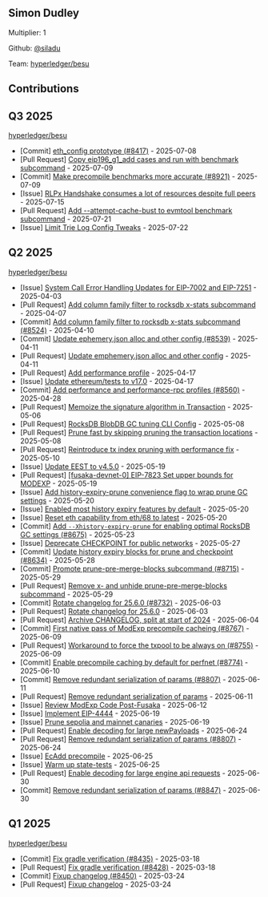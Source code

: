 
## Simon Dudley
Multiplier: 1

Github: [@siladu](https://github.com/siladu)

Team: [hyperledger/besu](https://github.com/hyperledger/besu/pulls?q=author%3Asiladu)

## Contributions

## Q3 2025


[hyperledger/besu](https://github.com/hyperledger/besu)
* [Commit] [eth_config prototype (#8417)](https://github.com/hyperledger/besu/commit/4b82d2fce88664be25415190329425fbbf54453b) - 2025-07-08
* [Pull Request] [Copy eip196_g1_add cases and run with benchmark subcommand](https://github.com/hyperledger/besu/pull/8942) - 2025-07-09
* [Commit] [Make precompile benchmarks more accurate (#8921)](https://github.com/hyperledger/besu/commit/0a34ffeccaeac90c03ef5fcc5f9f2622a5cb85d6) - 2025-07-09
* [Issue] [RLPx Handshake consumes a lot of resources despite full peers](https://github.com/hyperledger/besu/issues/8957) - 2025-07-15
* [Pull Request] [Add --attempt-cache-bust to evmtool benchmark subcommand](https://github.com/hyperledger/besu/pull/8985) - 2025-07-21
* [Issue] [Limit Trie Log Config Tweaks](https://github.com/hyperledger/besu/issues/8990) - 2025-07-22
## Q2 2025


[hyperledger/besu](https://github.com/hyperledger/besu)
* [Issue] [System Call Error Handling Updates for EIP-7002 and EIP-7251](https://github.com/hyperledger/besu/issues/8511) - 2025-04-03
* [Pull Request] [Add column family filter to rocksdb x-stats subcommand](https://github.com/hyperledger/besu/pull/8524) - 2025-04-07
* [Commit] [Add column family filter to rocksdb x-stats subcommand (#8524)](https://github.com/hyperledger/besu/commit/9b0308886180644dbca3adca09bb89661df3d27c) - 2025-04-10
* [Commit] [Update ephemery.json alloc and other config (#8539)](https://github.com/hyperledger/besu/commit/b783b4bd51b22889c60739be5475170a5a0921b4) - 2025-04-11
* [Pull Request] [Update emphemery.json alloc and other config](https://github.com/hyperledger/besu/pull/8539) - 2025-04-11
* [Pull Request] [Add performance profile](https://github.com/hyperledger/besu/pull/8560) - 2025-04-17
* [Issue] [Update ethereum/tests to v17.0](https://github.com/hyperledger/besu/issues/8558) - 2025-04-17
* [Commit] [Add performance and performance-rpc profiles (#8560)](https://github.com/hyperledger/besu/commit/cff5dad4197fc682676b79bbc5f40e3a4e3455ea) - 2025-04-28
* [Pull Request] [Memoize the signature algorithm in Transaction](https://github.com/hyperledger/besu/pull/8590) - 2025-05-06
* [Pull Request] [RocksDB BlobDB GC tuning CLI Config](https://github.com/hyperledger/besu/pull/8599) - 2025-05-08
* [Pull Request] [Prune fast by skipping pruning the transaction locations](https://github.com/hyperledger/besu/pull/8596) - 2025-05-08
* [Pull Request] [Reintroduce tx index pruning with performance fix](https://github.com/hyperledger/besu/pull/8620) - 2025-05-10
* [Issue] [Update EEST to v4.5.0](https://github.com/hyperledger/besu/issues/8641) - 2025-05-19
* [Pull Request] [[fusaka-devnet-0] EIP-7823 Set upper bounds for MODEXP](https://github.com/hyperledger/besu/pull/8644) - 2025-05-19
* [Issue] [Add history-expiry-prune convenience flag to wrap prune GC settings](https://github.com/hyperledger/besu/issues/8654) - 2025-05-20
* [Issue] [Enabled most history expiry features by default](https://github.com/hyperledger/besu/issues/8653) - 2025-05-20
* [Issue] [Reset eth capability from eth/68 to latest](https://github.com/hyperledger/besu/issues/8652) - 2025-05-20
* [Commit] [Add `--Xhistory-expiry-prune` for enabling optimal RocksDB GC settings (#8675)](https://github.com/hyperledger/besu/commit/6de2bbfd06736027a9bdb5d4ab626f282f9fb50c) - 2025-05-23
* [Issue] [Deprecate CHECKPOINT for public networks](https://github.com/hyperledger/besu/issues/8699) - 2025-05-27
* [Commit] [Update history expiry blocks for prune and checkpoint (#8634)](https://github.com/hyperledger/besu/commit/fab6facf75f3765da81eeb85973e0d888debe1c6) - 2025-05-28
* [Commit] [Promote prune-pre-merge-blocks subcommand (#8715)](https://github.com/hyperledger/besu/commit/25dc5d61184658f1c0d9dbde693430c6aa813d27) - 2025-05-29
* [Pull Request] [Remove x- and unhide prune-pre-merge-blocks subcommand](https://github.com/hyperledger/besu/pull/8715) - 2025-05-29
* [Commit] [Rotate changelog for 25.6.0 (#8732)](https://github.com/hyperledger/besu/commit/fcf0f451b0fa730a6bf0f076d57bbb938ccf4b24) - 2025-06-03
* [Pull Request] [Rotate changelog for 25.6.0](https://github.com/hyperledger/besu/pull/8732) - 2025-06-03
* [Pull Request] [Archive CHANGELOG, split at start of 2024](https://github.com/hyperledger/besu/pull/8739) - 2025-06-04
* [Commit] [First native pass of ModExp precompile cacheing (#8767)](https://github.com/hyperledger/besu/commit/961234adebb704fedceead759d2291157a4f38da) - 2025-06-09
* [Pull Request] [Workaround to force the txpool to be always on (#8755)](https://github.com/hyperledger/besu/pull/8767) - 2025-06-09
* [Commit] [Enable precompile caching by default for perfnet (#8774)](https://github.com/hyperledger/besu/commit/32020b2c396e3914a7ede09e241f974649a3d524) - 2025-06-10
* [Commit] [Remove redundant serialization of params (#8807)](https://github.com/hyperledger/besu/commit/6e1beb45fd546fbf3c9d6b1309c5540a243f2160) - 2025-06-11
* [Pull Request] [Remove redundant serialization of params](https://github.com/hyperledger/besu/pull/8807) - 2025-06-11
* [Issue] [Review ModExp Code Post-Fusaka](https://github.com/hyperledger/besu/issues/8813) - 2025-06-12
* [Issue] [Implement EIP-4444](https://github.com/hyperledger/besu/issues/8832) - 2025-06-19
* [Issue] [Prune sepolia and mainnet canaries](https://github.com/hyperledger/besu/issues/8830) - 2025-06-19
* [Pull Request] [Enable decoding for large newPayloads](https://github.com/hyperledger/besu/pull/8848) - 2025-06-24
* [Pull Request] [Remove redundant serialization of params (#8807)](https://github.com/hyperledger/besu/pull/8847) - 2025-06-24
* [Issue] [EcAdd precompile](https://github.com/hyperledger/besu/issues/8856) - 2025-06-25
* [Issue] [Warm up state-tests](https://github.com/hyperledger/besu/issues/8855) - 2025-06-25
* [Pull Request] [Enable decoding for large engine api requests](https://github.com/hyperledger/besu/pull/8877) - 2025-06-30
* [Commit] [Remove redundant serialization of params (#8847)](https://github.com/hyperledger/besu/commit/c1e0ccacbc9caf7f6566b7d224db3d7b7864371b) - 2025-06-30
## Q1 2025

[hyperledger/besu](https://github.com/hyperledger/besu)
* [Commit] [Fix gradle verification (#8435)](https://github.com/hyperledger/besu/commit/5b6cd5f863d6b7b91e25a71392b5ae63de4e1978) - 2025-03-18
* [Pull Request] [Fix gradle verification (#8428)](https://github.com/hyperledger/besu/pull/8435) - 2025-03-18
* [Commit] [Fixup changelog (#8450)](https://github.com/hyperledger/besu/commit/3a3aec20525751aa20171203ff3de21e8121d779) - 2025-03-24
* [Pull Request] [Fixup changelog](https://github.com/hyperledger/besu/pull/8450) - 2025-03-24
